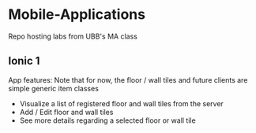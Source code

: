 # Mobile-Applications
Repo hosting labs from UBB's MA class

## Ionic 1
App features:
Note that for now, the floor / wall tiles and future clients are simple generic item classes
 - Visualize a list of registered floor and wall tiles from the server
 - Add / Edit floor and wall tiles
 - See more details regarding a selected floor or wall tile
